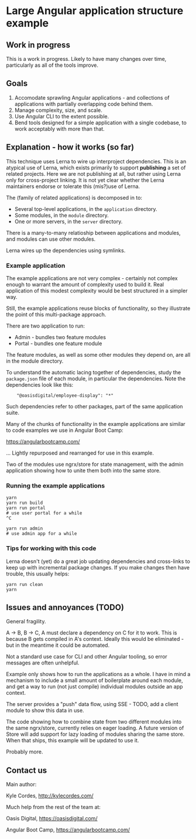 # Large Angular application structure example

## Work in progress

This is a work in progress. Likely to have many changes over time,
particularly as all of the tools improve.

## Goals

1. Accomodate sprawling Angular applications - and collections of applications
   with partially overlapping code behind them.
2. Manage complexity, size, and scale.
3. Use Angular CLI to the extent possible.
4. Bend tools designed for a simple application with a single codebase, to work
   acceptably with more than that.

## Explanation - how it works (so far)

This technique uses Lerna to wire up interproject dependencies. This is an
atypical use of Lerna, which exists primarily to support **publishing** a set of
related projects. Here we are not publishing at all, but rather using Lerna only
for cross-project linking. It is not yet clear whether the Lerna maintainers
endorse or tolerate this (mis?)use of Lerna.

The (family of related applications) is decomposed in to:

* Several top-level applications, in the `application` directory.
* Some modules, in the `module` directory.
* One or more servers, in the `server` directory.

There is a many-to-many relatioship between applications and modules, and
modules can use other modules.

Lerna wires up the dependencies using symlinks.

### Example application

The example applications are not very complex - certainly not complex enough to
warrant the amount of complexity used to build it. Real application of this
modest complexity would be best structured in a simpler way.

Still, the example applications reuse blocks of functionality, so they
illustrate the point of this multi-package approach.

There are two application to run:

* Admin - bundles two feature modules
* Portal - bundles one feature module

The feature modules, as well as some other modules they depend on, are all in
the module directory.

To understand the automatic lacing together of dependencies, study the
`package.json` file of each module, in particular the dependencies. Note the
dependencies look like this:

```
    "@oasisdigital/employee-display": "*"
```

Such dependencies refer to other packages, part of the same application suite.

Many of the chunks of functionality in the example applications are similar to
code examples we use in Angular Boot Camp:

https://angularbootcamp.com/

... Lightly repurposed and rearranged for use in this example.

Two of the modules use ngrx/store for state management, with the admin
application showing how to unite them both into the same store.

### Running the example applications

```
yarn
yarn run build
yarn run portal
# use user portal for a while
^C

yarn run admin
# use admin app for a while
```

### Tips for working with this code

Lerna doesn't (yet) do a great job updating dependencies and cross-links to keep
up with incremental package changes. If you make changes then have trouble, this
usually helps:

```
yarn run clean
yarn
```

## Issues and annoyances (TODO)

General fragility.

A -> B, B -> C, A must declare a dependency on C for it to work. This is because
B gets compiled in A's context. Ideally this would be eliminated - but in the
meantime it could be automated.

Not a standard use case for CLI and other Angular tooling, so error messages are
often unhelpful.

Example only shows how to run the applications as a whole. I have in mind a
mechanism to include a small amount of boilerplate around each module, and get a
way to run (not just compile) individual modules outside an app context.

The server provides a "push" data flow, using SSE - TODO, add a client module to
show this data in use.

The code showing how to combine state from two different modules into the same
ngrx/store, currently relies on eager loading. A future version of Store will
add support for lazy loading of modules sharing the same store. When that ships,
this example will be updated to use it.

Probably more.

## Contact us

Main author:

Kyle Cordes, http://kylecordes.com/

Much help from the rest of the team at:

Oasis Digital, https://oasisdigital.com/

Angular Boot Camp, https://angularbootcamp.com/
